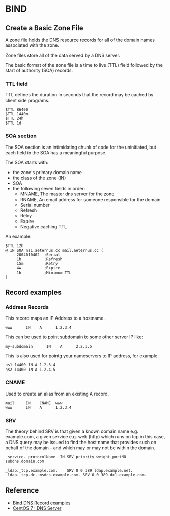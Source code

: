 # BIND

## Create a Basic Zone File

A zone file holds the DNS resource records for all of the domain names
associated with the zone.

Zone files store all of the data served by a DNS server.

The basic format of the zone file is a time to live (TTL) field followed
by the start of authority (SOA) records.

### TTL field

TTL defines the duration in seconds that the record may be cached by
client side programs.

```
$TTL 86400
$TTL 1440m
$TTL 24h
$TTL 1d
```

### SOA section

The SOA section is an intimidating chunk of code for the uninitiated,
but each field in the SOA has a meaningful purpose.

The SOA starts with:

- the zone's primary domain name
- the class of the zone (IN)
- SOA
- the following seven fields in order:
  - MNAME, The master dns server for the zone
  - RNAME, An email address for someone responsible for the domain
  - Serial number
  - Refresh
  - Retry
  - Expire
  - Negative caching TTL

An example:

```
$TTL 12h
@ IN SOA ns1.aeternus.cc mail.aeternus.cc (
     2004010402  ;Serial
     1h          ;Refresh
     15m         ;Retry
     4w          ;Expire
     1h          ;Minimum TTL
)
```

## Record examples

### Address Records

This record maps an IP Address to a hostname.

```
www      IN    A      1.2.3.4
```

This can be used to point subdomain to some other server IP like:

```
my-subdomain      IN    A      2.2.3.5
```

This is also used for pointg your nameservers to IP address, for example:

```
ns1 14400 IN A 1.2.3.4
ns2 14400 IN A 1.2.4.5
```

### CNAME

Used to create an alias from an existing A record.

```
mail     IN    CNAME  www
www      IN    A      1.2.3.4
```

### SRV

The theory behind SRV is that given a known domain name e.g.
example.com, a given service e.g. web (http) which runs on tcp in this
case, a DNS query may be issued to find the host name that provides such
on behalf of the domain - and which may or may not be within the domain.

```
_service._protocolName  IN SRV priority weight portNO subdns.domain.com

_ldap._tcp.example.com.    SRV 0 0 389 ldap.example.net.
_ldap._tcp.dc._msdcs.example.com. SRV 0 0 389 dc1.example.com.
```

## Reference

- [Bind DNS Record examples](http://forum.centos-webpanel.com/dns/bind-dns-record-examples/)
- [CentOS 7 : DNS Server](https://www.server-world.info/en/note?os=CentOS_7&p=dns)
